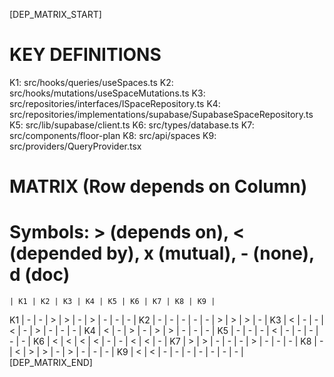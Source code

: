 [DEP_MATRIX_START]
# KEY DEFINITIONS
K1: src/hooks/queries/useSpaces.ts
K2: src/hooks/mutations/useSpaceMutations.ts
K3: src/repositories/interfaces/ISpaceRepository.ts
K4: src/repositories/implementations/supabase/SupabaseSpaceRepository.ts
K5: src/lib/supabase/client.ts
K6: src/types/database.ts
K7: src/components/floor-plan
K8: src/api/spaces
K9: src/providers/QueryProvider.tsx

# MATRIX (Row depends on Column)
# Symbols: > (depends on), < (depended by), x (mutual), - (none), d (doc)
    | K1 | K2 | K3 | K4 | K5 | K6 | K7 | K8 | K9 |
K1  | -  | -  | >  | >  | -  | >  | -  | -  | -  |
K2  | -  | -  | -  | -  | -  | >  | >  | >  | -  |
K3  | <  | -  | -  | <  | -  | >  | -  | -  | -  |
K4  | <  | -  | >  | -  | >  | >  | -  | -  | -  |
K5  | -  | -  | -  | <  | -  | -  | -  | -  | -  |
K6  | <  | <  | <  | <  | -  | -  | <  | <  | -  |
K7  | >  | >  | -  | -  | -  | >  | -  | -  | -  |
K8  | -  | <  | >  | >  | -  | >  | -  | -  | -  |
K9  | <  | <  | -  | -  | -  | -  | -  | -  | -  |
[DEP_MATRIX_END]
